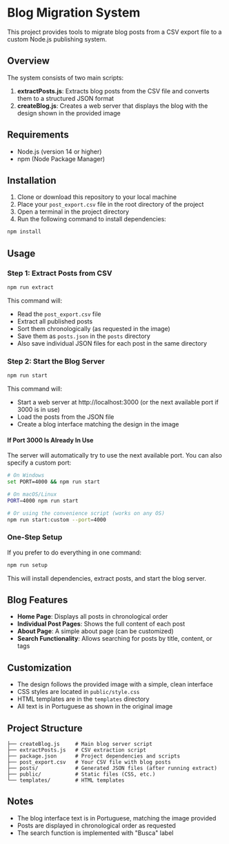# Blog Migration System

This project provides tools to migrate blog posts from a CSV export file to a custom Node.js publishing system.

## Overview

The system consists of two main scripts:

1. **extractPosts.js**: Extracts blog posts from the CSV file and converts them to a structured JSON format
2. **createBlog.js**: Creates a web server that displays the blog with the design shown in the provided image

## Requirements

- Node.js (version 14 or higher)
- npm (Node Package Manager)

## Installation

1. Clone or download this repository to your local machine
2. Place your `post_export.csv` file in the root directory of the project
3. Open a terminal in the project directory
4. Run the following command to install dependencies:

```bash
npm install
```

## Usage

### Step 1: Extract Posts from CSV

```bash
npm run extract
```

This command will:
- Read the `post_export.csv` file
- Extract all published posts
- Sort them chronologically (as requested in the image)
- Save them as `posts.json` in the `posts` directory
- Also save individual JSON files for each post in the same directory

### Step 2: Start the Blog Server

```bash
npm run start
```

This command will:
- Start a web server at http://localhost:3000 (or the next available port if 3000 is in use)
- Load the posts from the JSON file
- Create a blog interface matching the design in the image

#### If Port 3000 Is Already In Use

The server will automatically try to use the next available port. You can also specify a custom port:

```bash
# On Windows
set PORT=4000 && npm run start

# On macOS/Linux
PORT=4000 npm run start

# Or using the convenience script (works on any OS)
npm run start:custom --port=4000
```

### One-Step Setup

If you prefer to do everything in one command:

```bash
npm run setup
```

This will install dependencies, extract posts, and start the blog server.

## Blog Features

- **Home Page**: Displays all posts in chronological order
- **Individual Post Pages**: Shows the full content of each post
- **About Page**: A simple about page (can be customized)
- **Search Functionality**: Allows searching for posts by title, content, or tags

## Customization

- The design follows the provided image with a simple, clean interface
- CSS styles are located in `public/style.css`
- HTML templates are in the `templates` directory
- All text is in Portuguese as shown in the original image

## Project Structure

```
├── createBlog.js     # Main blog server script
├── extractPosts.js   # CSV extraction script
├── package.json      # Project dependencies and scripts
├── post_export.csv   # Your CSV file with blog posts
├── posts/            # Generated JSON files (after running extract)
├── public/           # Static files (CSS, etc.)
└── templates/        # HTML templates
```

## Notes

- The blog interface text is in Portuguese, matching the image provided
- Posts are displayed in chronological order as requested
- The search function is implemented with "Busca" label